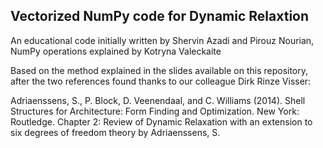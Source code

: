 ## Vectorized NumPy code for Dynamic Relaxtion

An educational code initially written by Shervin Azadi and Pirouz Nourian, NumPy operations explained by Kotryna Valeckaite

Based on the method explained in the slides available on this repository, after the two references found thanks to our colleague Dirk Rinze Visser:

Adriaenssens, S., P. Block, D. Veenendaal, and C. Williams (2014). Shell Structures for Architecture: Form Finding and Optimization. New York: Routledge.
Chapter 2: Review of Dynamic Relaxation with an extension to six degrees of freedom theory by Adriaenssens, S.


